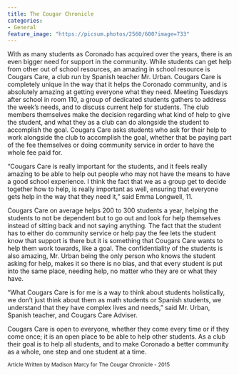 ```yaml
---
title: The Cougar Chronicle
categories:
- General
feature_image: "https://picsum.photos/2560/600?image=733"
---
```


With as many students as Coronado has acquired over the years, there is an even bigger need for support in the community. While students can get help from other out of school resources, an amazing in school resource is Cougars Care, a club run by Spanish teacher Mr. Urban. Cougars Care is completely unique in the way that it helps the Coronado community, and is absolutely amazing at getting everyone what they need. Meeting Tuesdays after school in room 110, a group of dedicated students gathers to address the week’s needs, and to discuss current help for students.  The club members themselves make the decision regarding what kind of help to give the student, and what they as a club can do alongside the student to accomplish the goal. Cougars Care asks students who ask for their help to work alongside the club to accomplish the goal, whether that be paying part of the fee themselves or doing community service in order to have the whole fee paid for.

“Cougars Care is really important for the students, and it feels really amazing to be able to help out people who may not have the means to have a good school experience. I think the fact that we as a group get to decide together how to help, is really important as well, ensuring that everyone gets help in the way that they need it,” said Emma Longwell, 11.

Cougars Care on average helps 200 to 300 students a year, helping the students to not be dependent but to go out and look for help themselves instead of sitting back and not saying anything. The fact that the student has to either do community service or help pay the fee lets the student know that support is there but it is something that Cougars Care wants to help them work towards, like a goal. The confidentiality of the students is also amazing, Mr. Urban being the only person who knows the student asking for help, makes it so there is no bias, and that every student is put into the same place, needing help, no matter who they are or what they have.

“What Cougars Care is for me is a way to think about students holistically, we don’t just think about them as math students or Spanish students, we understand that they have complex lives and needs,” said Mr. Urban, Spanish teacher, and Cougars Care Adviser.

Cougars Care is open to everyone, whether they come every time or if they come once; it is an open place to be able to help other students. As a club their goal is to help all students, and to make Coronado a better community as a whole, one step and one student at a time.

<small>Article Written by Madison Marcy for The Cougar Chronicle - 2015</small> 
